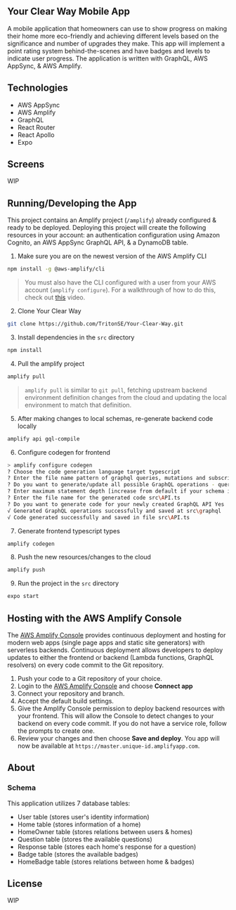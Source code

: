 ## Your Clear Way Mobile App

A mobile application that homeowners can use to show progress on making their home more eco-friendly and achieving different levels based on the significance and number of upgrades they make. This app will implement a point rating system behind-the-scenes and have badges and levels to indicate user progress. The application is written with GraphQL, AWS AppSync, & AWS Amplify.

## Technologies

- AWS AppSync
- AWS Amplify
- GraphQL
- React Router
- React Apollo
- Expo

## Screens

WIP

## Running/Developing the App

This project contains an Amplify project (`/amplify`) already configured & ready to be deployed. Deploying this project will create the following resources in your account: an authentication configuration using Amazon Cognito, an AWS AppSync GraphQL API, & a DynamoDB table.

1. Make sure you are on the newest version of the AWS Amplify CLI

```sh
npm install -g @aws-amplify/cli
```

> You must also have the CLI configured with a user from your AWS account (`amplify configure`). For a walkthrough of how to do this, check out [this](https://www.youtube.com/watch?v=fWbM5DLh25U) video.

2. Clone Your Clear Way

```sh
git clone https://github.com/TritonSE/Your-Clear-Way.git
```

3. Install dependencies in the `src` directory

```sh
npm install
```

4. Pull the amplify project

```sh
amplify pull
```

> `amplify pull` is similar to `git pull`, fetching upstream backend environment definition changes from the cloud and updating the local environment to match that definition.

5. After making changes to local schemas, re-generate backend code locally

```sh
amplify api gql-compile
```

6. Configure codegen for frontend

```sh
> amplify configure codegen
? Choose the code generation language target typescript
? Enter the file name pattern of graphql queries, mutations and subscriptions src\graphql\**\*.ts     
? Do you want to generate/update all possible GraphQL operations - queries, mutations and subscriptions Yes
? Enter maximum statement depth [increase from default if your schema is deeply nested] 10
? Enter the file name for the generated code src\API.ts
? Do you want to generate code for your newly created GraphQL API Yes
√ Generated GraphQL operations successfully and saved at src\graphql
√ Code generated successfully and saved in file src\API.ts
```

7. Generate frontend typescript types

```sh
amplify codegen
```

8. Push the new resources/changes to the cloud

```sh
amplify push
```

9. Run the project in the `src` directory

```sh
expo start
```

## Hosting with the AWS Amplify Console

The [AWS Amplify Console](https://console.amplify.aws) provides continuous deployment and hosting for modern web apps (single page apps and static site generators) with serverless backends. Continuous deployment allows developers to deploy updates to either the frontend or backend (Lambda functions, GraphQL resolvers) on every code commit to the Git repository.

1. Push your code to a Git repository of your choice.
1. Login to the [AWS Amplify Console](https://console.aws.amazon.com/amplify/home) and choose **Connect app**
1. Connect your repository and branch.
1. Accept the default build settings.
1. Give the Amplify Console permission to deploy backend resources with your frontend. This will allow the Console to detect changes to your backend on every code commit. If you do not have a service role, follow the prompts to create one.
1. Review your changes and then choose **Save and deploy**. You app will now be available at `https://master.unique-id.amplifyapp.com`.

## About

### Schema

This application utilizes 7 database tables:

- User table (stores user's identity information)
- Home table (stores information of a home)
- HomeOwner table (stores relations between users & homes)
- Question table (stores the available questions)
- Response table (stores each home's response for a question)
- Badge table (stores the available badges)
- HomeBadge table (stores relations between home & badges)

## License

WIP